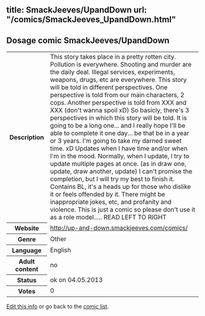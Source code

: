 title: SmackJeeves/UpandDown
url: "/comics/SmackJeeves_UpandDown.html"
---
Dosage comic SmackJeeves/UpandDown
-----------------------------------------

<p id="msg"></p>
<script type="text/javascript">
if (window.location.search === '?edit_info_mail=sent_ok') {
  var elem = document.getElementById("msg");
  elem.innerHTML = 'Edited information sucessfully sent for review, which is usually done daily. Thanks!';
  elem.className = 'ok';
}
</script>
<table class="comicinfo">
<tr>
<th>Description</th><td>This story takes place in a pretty rotten city. Pollution is everywhere. Shooting and murder are the daily deal. Illegal services, experiments, weapons, drugs, etc are everywhere. This story will be told in different perspectives. One perspective is told from our main characters, 2 cops. Another perspective is told from XXX and XXX (don't wanna spoil xD) So basicly, there's 3 perspectives in which this story will be told. It is going to be a long one... and I really hope I'll be able to complete it one day... be that be in a year or 3 years. I'm going to take my darned sweet time. xD Updates when I have time and/or when I'm in the mood. Normally, when I update, I try to update multiple pages at once. (as in draw one, update, draw another, update) I can't promise the completion, but I will try my best to finish it. Contains BL, it's a heads up for those who dislike it or feels offended by it. There might be inappropriate jokes, etc, and profanity and violence. This is just a comic so please don't use it as a role model..... READ LEFT TO RIGHT</td>
</tr>
<tr>
<th>Website</th><td><a href="http://up-and-down.smackjeeves.com/comics/">http://up-and-down.smackjeeves.com/comics/</a></td>
</tr>
<tr>
<th>Genre</th><td>Other</td>
</tr>
<tr>
<th>Language</th><td>English</td>
</tr>
<tr>
<th>Adult content</th><td>no</td>
</tr>
<tr>
<th>Status</th><td>ok on 04.05.2013</td>
</tr>
<tr>
<th>Votes</th><td>0</td>
</tr>
</table>

[Edit this info](SmackJeeves_UpandDown_edit.html) or go back to the [comic list](../comic-index.html).
